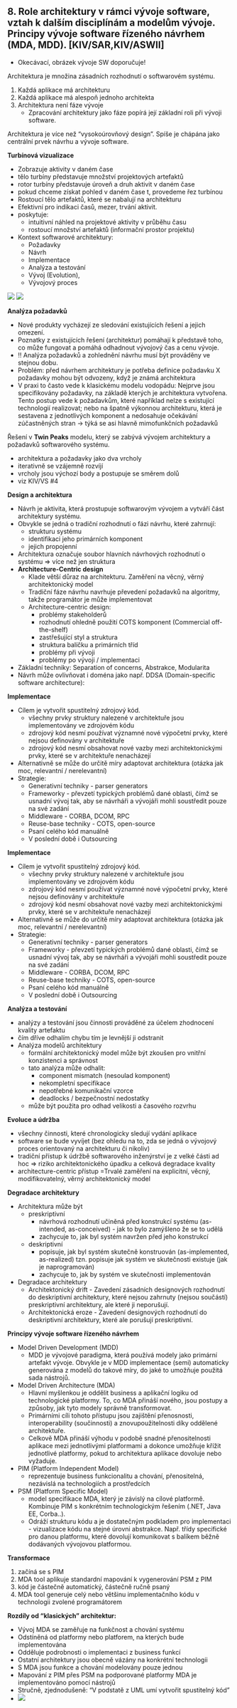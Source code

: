 ## 8. Role architektury v rámci vývoje software, vztah k dalším disciplínám a modelům vývoje. Principy vývoje software řízeného návrhem (MDA, MDD). [KIV/SAR,KIV/ASWII]
- Okecávací, obrázek vývoje SW doporučuje!

Architektura je množina zásadních rozhodnutí o softwarovém systému.
1. Každá aplikace má architekturu
2. Každá aplikace má alespoň jednoho architekta
3. Architektura není fáze vývoje
   - Zpracování architektury jako fáze popírá její základní roli při vývoji software.

Architektura je více než “vysokoúrovňový design”. Spíše je chápána jako centrální prvek návrhu a vývoje software.

**Turbínová vizualizace**
- Zobrazuje aktivity v daném čase
- tělo turbíny představuje množství projektových artefaktů
- rotor turbíny představuje úroveň a druh aktivit v daném čase
- pokud chceme získat pohled v daném čase t, provedeme řez turbínou
- Rostoucí tělo artefaktů, které se nabalují na architekturu
- Efektivní pro indikaci časů, mezer, trvání aktivit.
- poskytuje:
  - intuitivní náhled na projektové aktivity v průběhu času
  - rostoucí množství artefaktů (informační prostor projektu)
- Kontext softwarové architektury:
  - Požadavky
  - Návrh
  - Implementace
  - Analýza a testování
  - Vývoj (Evolution),
  - Vývojový proces

<img src="img/08/01.png">
<img src="img/08/02.png">

**Analýza požadavků**
- Nové produkty vycházejí ze sledování existujících řešení a jejich omezení.
- Poznatky z existujících řešení (architektur) pomáhají k představě toho, co
  může fungovat a pomáhá odhadnout vývojový čas a cenu vývoje.
- !! Analýza požadavků a zohlednění návrhu musí být prováděny ve stejnou dobu.
- Problém: před návrhem architektury je potřeba definice požadavku X požadavky mohou být odvozeny, když je známá
  architektura
- V praxi to často vede k klasickému modelu vodopádu: Nejprve jsou specifikovány požadavky, na základě kterých je
  architektura vytvořena. Tento postup vede k požadavkům, které například nelze s existující technologií realizovat;
  nebo na špatně výkonnou architekturu, která je sestavena z jednotlivých komponent a nedosahuje očekávání
  zúčastněných stran -> týká se asi hlavně mimofunkčních požadavků

Řešení v **Twin Peaks** modelu, který se zabývá vývojem architektury a požadavků softwarového systému.
- architektura a požadavky jako dva vrcholy
- iterativně se vzájemně rozvíjí
- vrcholy jsou výchozí body a postupuje se směrem dolů
- viz KIV/VS #4

**Design a architektura**
- Návrh je aktivita, která prostupuje softwarovým vývojem a vytváří část architektury systému.
- Obvykle se jedná o tradiční rozhodnutí o fázi návrhu, které zahrnují:
  - strukturu systému
  - identifikaci jeho primárních komponent
  - jejich propojenní
- Architektura označuje soubor hlavních návrhových rozhodnutí o systému ⇒ více než jen struktura
- **Architecture-Centric design**
  - Klade větší důraz na architekturu. Zaměření na věcný, věrný architektonický model
  - Tradiční fáze návrhu navrhuje převedení požadavků na algoritmy, takže programátor je může implementovat
  - Architecture-centric design:
    - problémy stakeholderů
    - rozhodnutí ohledně použití COTS komponent (Commercial off-the-shelf)
    - zastřešující styl a struktura
    - struktura balíčku a primárních tříd
    - problémy při vývoji
    - problémy po vývoji / implementaci
- Základní techniky: Separation of concerns, Abstrakce, Modularita
- Návrh může ovlivňovat i doména jako např. DDSA (Domain-specific software architecture):

**Implementace**
- Cílem je vytvořit spustitelný zdrojový kód.
  - všechny prvky struktury nalezené v architektuře jsou implementovány ve zdrojovém kódu
  - zdrojový kód nesmí používat významné nové výpočetní prvky, které nejsou definovány v architektuře
  - zdrojový kód nesmí obsahovat nové vazby mezi architektonickými prvky, které se v architektuře nenacházejí
- Alternativně se může do určitě míry adaptovat architektura (otázka jak moc, relevantní / nerelevantní)
- Strategie:
  - Generativní techniky - parser generators
  - Frameworky - převzetí typických problémů dané oblasti, čímž se usnadní vývoj tak, aby se návrháři a vývojáři
    mohli soustředit pouze na své zadání
  - Middleware - CORBA, DCOM, RPC
  - Reuse-base techniky - COTS, open-source
  - Psaní celého kód manuálně
  - V poslední době i Outsourcing

**Implementace**
- Cílem je vytvořit spustitelný zdrojový kód.
  - všechny prvky struktury nalezené v architektuře jsou implementovány ve zdrojovém kódu
  - zdrojový kód nesmí používat významné nové výpočetní prvky, které nejsou definovány v architektuře
  - zdrojový kód nesmí obsahovat nové vazby mezi architektonickými prvky, které se v architektuře nenacházejí
- Alternativně se může do určitě míry adaptovat architektura (otázka jak moc, relevantní / nerelevantní)
- Strategie:
  - Generativní techniky - parser generators
  - Frameworky - převzetí typických problémů dané oblasti, čímž se usnadní vývoj tak, aby se návrháři a vývojáři
    mohli soustředit pouze na své zadání
  - Middleware - CORBA, DCOM, RPC
  - Reuse-base techniky - COTS, open-source
  - Psaní celého kód manuálně
  - V poslední době i Outsourcing

**Analýza a testování**
- analýzy a testování jsou činnosti prováděné za účelem zhodnocení kvality artefaktu
- čím dříve odhalím chybu tím je levnější ji odstranit
- Analýza modelů architektury
  - formální architektonický model může být zkoušen pro vnitřní konzistenci a správnost
  - tato analýza může odhalit:
    - component mismatch (nesoulad komponent)
    - nekompletní specifikace
    - nepotřebné komunikační vzorce
    - deadlocks / bezpečnostní nedostatky
  - může být použita pro odhad velikosti a časového rozvrhu

**Evoluce a údržba**
- všechny činnosti, které chronologicky sledují vydání aplikace
- software se bude vyvíjet (bez ohledu na to, zda se jedná o vývojový proces orientovaný na architekturu či nikoliv)
- tradiční přístup k údržbě softwarového inženýrství je z velké části ad hoc ⇒ riziko architektonického úpadku a celková
  degradace kvality
- architecture-centric přístup =Trvalé zaměření na explicitní, věcný, modifikovatelný, věrný architektonický model

**Degradace architektury**
- Architektura může být
  - preskriptivní 
    - návrhová rozhodnutí učiněná před konstrukcí systému (as-intended, as-conceived) - jak to bylo zamýšleno že se to udělá 
    - zachycuje to, jak byl systém navržen před jeho konstrukcí
  - deskriptivní 
    - popisuje, jak byl systém skutečně konstruován (as-implemented, as-realized) tzn. popisuje jak
      systém ve skutečnosti existuje (jak je naprogramován)
    - zachycuje to, jak by systém ve skutečnosti implementován
- Degradace architektury
  - Architektonický drift - Zavedení zásadních designových rozhodnutí do deskriptivní architektury, které nejsou
    zahrnuty (nejsou součástí) preskriptivní architektury, ale které ji neporušují.
  - Architektonická eroze - Zavedení designových rozhodnutí do deskriptivní architektury, které ale porušují
    preskriptivní.

**Principy vývoje software řízeného návrhem**
- Model Driven Development (MDD)
  - MDD je vývojové paradigma, která používá modely jako primární artefakt vývoje. Obvykle je v MDD
    implementace (semi) automaticky generována z modelů do takové míry, do jaké to umožňuje použitá sada
    nástrojů.
- Model Driven Architecture (MDA)
  - Hlavní myšlenkou je oddělit business a aplikační logiku od technologické platformy. To, co MDA přináší
    nového, jsou postupy a způsoby, jak tyto modely správně transformovat.
  - Primárními cíli tohoto přístupu jsou zajištění přenosnosti, interoperability (součinnosti) a znovupoužitelnosti
    díky oddělené architektuře.
  - Celkově MDA přináší výhodu v podobě snadné přenositelnosti aplikace mezi jednotlivými platformami a
    dokonce umožňuje křížit jednotlivé platformy, pokud to architektura aplikace dovoluje nebo vyžaduje.
- PIM (Platform Independent Model)
  - reprezentuje business funkcionalitu a chování, přenositelná, nezávislá na technologiích a prostředcích
- PSM (Platform Specific Model)
  - model specifikace MDA, který je závislý na cílové platformě. Kombinuje PIM s konkrétním technologickým
    řešením (.NET, Java EE, Corba..).
  - Odráží strukturu kódu a je dostatečným podkladem pro implementaci - vizualizace kódu na stejné úrovni
    abstrakce. Např. třídy specifické pro danou platformu, které dovolují komunikovat s balíkem běžně
    dodávaných vývojovou platformou.

**Transformace**
1. začíná se s PIM
2. MDA tool aplikuje standardní mapování k vygenerování PSM z PIM
3. kód je částečně automatický, částečně ručně psaný
4. MDA tool generuje celý nebo většinu implementačního kódu v technologii zvolené programátorem

**Rozdíly od “klasických” architektur:**
- Vývoj MDA se zaměřuje na funkčnost a chování systému
- Odstíněná od platformy nebo platforem, na kterých bude implementována
- Odděluje podrobnosti o implementaci z business funkcí
- Ostatní architektury jsou obecně vázány na konkrétní technologii
- S MDA jsou funkce a chování modelovány pouze jednou
- Mapování z PIM přes PSM na podporované platformy MDA je implementováno pomocí nástrojů
- Stručně, zjednodušeně: “V podstatě z UML umí vytvořit spustitelný kód”
- <img src="img/08/03.png">